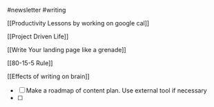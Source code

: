 #newsletter
#writing 

[[Productivity Lessons by working on google cal]]

[[Project Driven Life]]

[[Write Your landing page like a grenade]]

[[80-15-5 Rule]]

[[Effects of writing on brain]]

- [ ] Make a roadmap of content plan. Use external tool if necessary 
- [ ] 